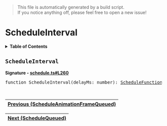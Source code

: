 > This file is automatically generated by a build script.<br>If you notice anything off, please feel free to open a new issue!

# ScheduleInterval

<details><summary><b>Table of Contents</b></summary>

1. [<code>ScheduleInterval</code>](#ScheduleInterval)</details>

## <a name="ScheduleInterval"></a><code>ScheduleInterval</code>

<b>Signature - [schedule.ts#L260](..\/..\/packages\/core\/src\/schedule.ts#L260)</b>

<pre>function ScheduleInterval(delayMs: number): <a href="00-ScheduleFunction.md#ScheduleFunction">ScheduleFunction</a></pre><br>

| [Previous \(ScheduleAnimationFrameQueued\)](01-ScheduleAnimationFrameQueued.md#readme) |
| --- |

<div align="right">

| [Next \(ScheduleQueued\)](03-ScheduleQueued.md#readme) |
| --- |
</div>

